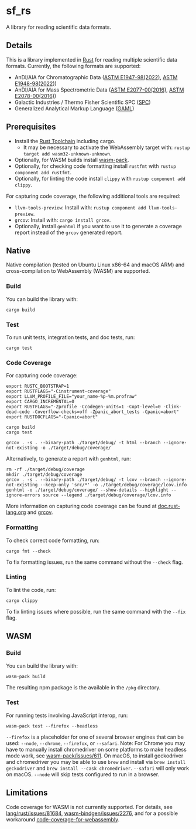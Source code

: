 # sf_rs

A library for reading scientific data formats.

## Details

This is a library implemented in [Rust](https://www.rust-lang.org/) for reading multiple scientific data formats. Currently, the following formats are supported:
* AnDI/AIA for Chromatographic Data ([ASTM E1947-98(2022)](https://www.astm.org/e1947-98r22.html), [ASTM E1948-98(2022)](https://www.astm.org/e1948-98r22.html))
* AnDI/AIA for Mass Spectrometric Data ([ASTM E2077-00(2016)](https://www.astm.org/e2077-00r16.html), [ASTM E2078-00(2016)](https://www.astm.org/e2078-00r16.html))
* Galactic Industries / Thermo Fisher Scientific SPC ([SPC](https://en.wikipedia.org/wiki/SPC_file_format))
* Generalized Analytical Markup Language ([GAML](https://www.gaml.org/))

## Prerequisites

* Install the [Rust Toolchain](https://www.rust-lang.org/tools/install) including cargo.
    * It may be necessary to activate the WebAssembly target with: `rustup target add wasm32-unknown-unknown`.
* Optionally, for WASM builds install [wasm-pack](https://rustwasm.github.io/wasm-pack/installer/).
* Optionally, for checking code formatting install `rustfmt` with `rustup component add rustfmt`.
* Optionally, for linting the code install `clippy` with `rustup component add clippy`.

For capturing code coverage, the following additional tools are required:
* `llvm-tools-preview`: Install with: `rustup component add llvm-tools-preview`.
* `grcov`: Install with: `cargo install grcov`.
* Optionally, install `genhtml` if you want to use it to generate a coverage report instead of the `grcov` generated report.

## Native

Native compilation (tested on Ubuntu Linux x86-64 and macOS ARM) and cross-compilation to WebAssembly (WASM) are supported.

### Build

You can build the library with:

```
cargo build
```

### Test

To run unit tests, integration tests, and doc tests, run:

```
cargo test
```

### Code Coverage

For capturing code coverage:

```
export RUSTC_BOOTSTRAP=1
export RUSTFLAGS="-Cinstrument-coverage"
export LLVM_PROFILE_FILE="your_name-%p-%m.profraw"
export CARGO_INCREMENTAL=0
export RUSTFLAGS="-Zprofile -Ccodegen-units=1 -Copt-level=0 -Clink-dead-code -Coverflow-checks=off -Zpanic_abort_tests -Cpanic=abort"
export RUSTDOCFLAGS="-Cpanic=abort"

cargo build
cargo test

grcov . -s . --binary-path ./target/debug/ -t html --branch --ignore-not-existing -o ./target/debug/coverage/
```

Alternatively, to generate a report with `genhtml`, run:

```
rm -rf ./target/debug/coverage
mkdir ./target/debug/coverage
grcov . -s . --binary-path ./target/debug/ -t lcov --branch --ignore-not-existing --keep-only 'src/*' -o ./target/debug/coverage/lcov.info
genhtml -o ./target/debug/coverage/ --show-details --highlight --ignore-errors source --legend ./target/debug/coverage/lcov.info
```

More information on capturing code coverage can be found at [doc.rust-lang.org](https://doc.rust-lang.org/rustc/instrument-coverage.html) and [grcov](https://github.com/mozilla/grcov).

### Formatting

To check correct code formatting, run:
```
cargo fmt --check
```

To fix formatting issues, run the same command without the `--check` flag.

### Linting

To lint the code, run:
```
cargo clippy
```

To fix linting issues where possible, run the same command with the `--fix` flag.

## WASM

### Build

You can build the library with:

```
wasm-pack build
```

The resulting npm package is the available in the `/pkg` directory.

### Test

For running tests involving JavaScript interop, run:

```
wasm-pack test --firefox --headless
```

`--firefox` is a placeholder for one of several browser engines that can be used: `--node`, `--chrome`, `--firefox`, or `--safari`. Note: For Chrome you may have to manually install chromedriver on some platforms to make headless mode work, see [wasm-pack/issues/611](https://github.com/rustwasm/wasm-pack/issues/611). On macOS, to install geckodriver and chromedriver you may be able to use `brew` and install via `brew install geckodriver` and `brew install --cask chromedriver`. `--safari` will only work on macOS. `--node` will skip tests configured to run in a browser.

## Limitations

Code coverage for WASM is not currently supported. For details, see [lang/rust/issues/81684](https://github.com/rust-lang/rust/issues/81684), [wasm-bindgen/issues/2276](https://github.com/rustwasm/wasm-bindgen/issues/2276), and for a possible workaround [code-coverage-for-webassembly](https://github.com/hknio/code-coverage-for-webassembly).
